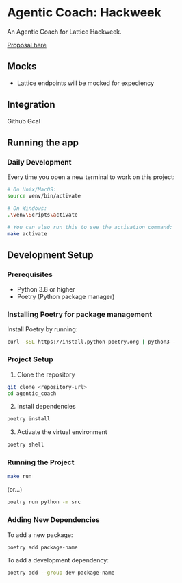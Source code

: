 # Agentic Coach: Hackweek

An Agentic Coach for Lattice Hackweek.

[Proposal here](https://www.notion.so/lattice/Hackweek-Lattice-Coach-13e7372d6085800d866ac757462d8ca4?pvs=4)

## Mocks

- Lattice endpoints will be mocked for expediency

## Integration

Github
Gcal

## Running the app

### Daily Development

Every time you open a new terminal to work on this project:

```bash
# On Unix/MacOS:
source venv/bin/activate

# On Windows:
.\venv\Scripts\activate

# You can also run this to see the activation command:
make activate
```

## Development Setup

### Prerequisites

- Python 3.8 or higher
- Poetry (Python package manager)

### Installing Poetry for package management

Install Poetry by running:

```bash
curl -sSL https://install.python-poetry.org | python3 -
```

### Project Setup

1. Clone the repository

```bash
git clone <repository-url>
cd agentic_coach
```

2. Install dependencies

```bash
poetry install
```

3. Activate the virtual environment

```bash
poetry shell
```

### Running the Project

```bash
make run
```

(or...)

```bash
poetry run python -m src
```

### Adding New Dependencies

To add a new package:

```bash
poetry add package-name
```

To add a development dependency:

```bash
poetry add --group dev package-name
```
